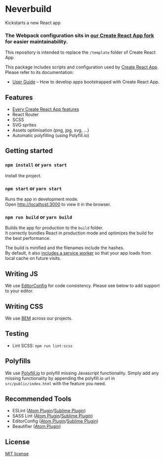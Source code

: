 # Neverbuild

Kickstarts a new React app

### The Webpack configuration sits in [our Create React App fork](https://github.com/Neverbland/create-react-app/tree/master/packages/react-scripts) for easier maintainability.
This repository is intended to replace the `/template` folder of Create React App.

This package includes scripts and configuration used by [Create React App](https://github.com/facebookincubator/create-react-app).<br>
Please refer to its documentation:

* [User Guide](https://github.com/facebookincubator/create-react-app/blob/master/packages/react-scripts/template/README.md) – How to develop apps bootstrapped with Create React App.


## Features

* [Every Create React App features](https://github.com/facebookincubator/create-react-app#whats-inside)
* React Router
* SCSS
* SVG sprites
* Assets optimisation (png, jpg, svg, ...)
* Automatic polyfilling (using Polyfill.io)

## Getting started

### `npm install` or `yarn start`
Install the project.

### `npm start` or `yarn start`

Runs the app in development mode.<br>
Open [http://localhost:3000](http://localhost:3000) to view it in the browser.

### `npm run build` or `yarn build`

Builds the app for production to the `build` folder.<br>
It correctly bundles React in production mode and optimizes the build for the best performance.

The build is minified and the filenames include the hashes.<br>
By default, it also [includes a service worker](https://github.com/facebookincubator/create-react-app/blob/master/packages/react-scripts/template/README.md#making-a-progressive-web-app) so that your app loads from local cache on future visits.

## Writing JS

We use [EditorConfig](http://editorconfig.org/) for code consistency. Please see below to add support to your editor.

## Writing CSS

We use [BEM](https://en.bem.info/) across our projects.

## Testing

- Lint SCSS: `npm run lint:scss`

## Polyfills

We use [Polyfill.io](https://polyfill.io/v2/docs/) to polyfill missing Javascript functionality. Simply add any missing functionality by appending the polyfill.io url in `src/public/index.html` with the feature you need.

## Recommended Tools

- ESLint ([Atom Plugin](https://atom.io/packages/linter-eslint)/[Sublime Plugin](https://github.com/roadhump/SublimeLinter-eslint))
- SASS Lint ([Atom Plugin](https://atom.io/packages/linter-sass-lint)/[Sublime Plugin](https://github.com/skovhus/SublimeLinter-contrib-sass-lint))
- EditorConfig ([Atom Plugin](https://atom.io/packages/editorconfig)/[Sublime Plugin](https://github.com/sindresorhus/editorconfig-sublime))
- Beautifier ([Atom Plugin](https://atom.io/packages/atom-beautify))

## License

[MIT license](http://opensource.org/licenses/MIT)
